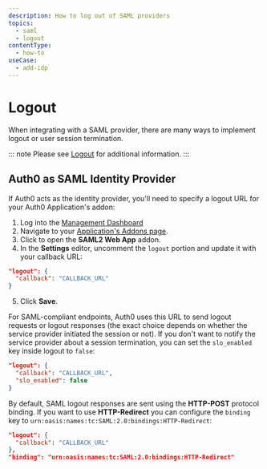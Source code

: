 ```yaml
---
description: How to log out of SAML providers
topics:
  - saml
  - logout
contentType:
  - how-to
useCase:
  - add-idp
---
```

# Logout

When integrating with a SAML provider, there are many ways to implement logout or user session termination.

::: note
Please see [Logout](/logout) for additional information.
:::

## Auth0 as SAML Identity Provider

If Auth0 acts as the identity provider, you'll need to specify a logout URL for your Auth0 Application's addon:

1. Log into the [Management Dashboard](${manage_url})
2. Navigate to your [Application's Addons page](${manage_url}/#/applications/${account.clientId}/addons).
3. Click to open the **SAML2 Web App** addon.
4. In the **Settings** editor, uncomment the `logout` portion and update it with your callback URL:

  ```json
  "logout": {
    "callback": "CALLBACK_URL"
  }
  ```

5. Click **Save**.

For SAML-compliant endpoints, Auth0 uses this URL to send logout requests or logout responses (the exact choice depends on whether the service provider initiated the session or not). If you don't want to notify the service provider about a session termination, you can set the `slo_enabled` key inside logout to `false`:

```json
"logout": {
  "callback": "CALLBACK_URL",
  "slo_enabled": false
}
```

By default, SAML logout responses are sent using the **HTTP-POST** protocol binding. If you want to use **HTTP-Redirect** you can configure the `binding` key to `urn:oasis:names:tc:SAML:2.0:bindings:HTTP-Redirect`:

```json
"logout": {
  "callback": "CALLBACK_URL"
},
"binding": "urn:oasis:names:tc:SAML:2.0:bindings:HTTP-Redirect"
```
